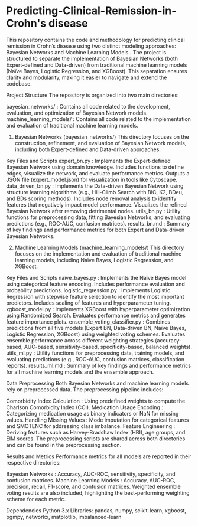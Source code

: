 # Predicting-Clinical-Remission-in-Crohn's disease

This repository contains the code and methodology for predicting clinical remission in Crohn’s disease using two distinct modeling approaches: Bayesian Networks and Machine Learning Models . The project is structured to separate the implementation of Bayesian Networks (both Expert-defined and Data-driven) from traditional machine learning models (Naïve Bayes, Logistic Regression, and XGBoost). This separation ensures clarity and modularity, making it easier to navigate and extend the codebase.

Project Structure
The repository is organized into two main directories:

bayesian_networks/ : Contains all code related to the development, evaluation, and optimization of Bayesian Network models.
machine_learning_models/ : Contains all code related to the implementation and evaluation of traditional machine learning models.
1. Bayesian Networks (bayesian_networks/)
This directory focuses on the construction, refinement, and evaluation of Bayesian Network models, including both Expert-defined and Data-driven approaches.

Key Files and Scripts
expert_bn.py :
Implements the Expert-defined Bayesian Network using domain knowledge.
Includes functions to define edges, visualize the network, and evaluate performance metrics.
Outputs a JSON file (expert_model.json) for visualization in tools like Cytoscape.
data_driven_bn.py :
Implements the Data-driven Bayesian Network using structure learning algorithms (e.g., Hill-Climb Search with BIC, K2, BDeu, and BDs scoring methods).
Includes node removal analysis to identify features that negatively impact model performance.
Visualizes the refined Bayesian Network after removing detrimental nodes.
utils_bn.py :
Utility functions for preprocessing data, fitting Bayesian Networks, and evaluating predictions (e.g., ROC-AUC, confusion matrices).
results_bn.md :
Summary of key findings and performance metrics for both Expert and Data-driven Bayesian Networks.

2. Machine Learning Models (machine_learning_models/)
This directory focuses on the implementation and evaluation of traditional machine learning models, including Naïve Bayes, Logistic Regression, and XGBoost.

Key Files and Scripts
naive_bayes.py :
Implements the Naïve Bayes model using categorical feature encoding.
Includes performance evaluation and probability predictions.
logistic_regression.py :
Implements Logistic Regression with stepwise feature selection to identify the most important predictors.
Includes scaling of features and hyperparameter tuning.
xgboost_model.py :
Implements XGBoost with hyperparameter optimization using Randomized Search.
Evaluates performance metrics and generates feature importance plots.
ensemble_voting_classifier.py :
Combines predictions from all five models (Expert BN, Data-driven BN, Naïve Bayes, Logistic Regression, XGBoost) using weighted voting schemes.
Evaluates ensemble performance across different weighting strategies (accuracy-based, AUC-based, sensitivity-based, specificity-based, balanced weights).
utils_ml.py :
Utility functions for preprocessing data, training models, and evaluating predictions (e.g., ROC-AUC, confusion matrices, classification reports).
results_ml.md :
Summary of key findings and performance metrics for all machine learning models and the ensemble approach.

Data Preprocessing
Both Bayesian Networks and machine learning models rely on preprocessed data. The preprocessing pipeline includes:

Comorbidity Index Calculation : Using predefined weights to compute the Charlson Comorbidity Index (CCI).
Medication Usage Encoding : Categorizing medication usage as binary indicators or NaN for missing values.
Handling Missing Values : Mode imputation for categorical features and SMOTENC for addressing class imbalance.
Feature Engineering : Deriving features such as Harvey-Bradshaw Index (HBI), age groups, and EIM scores.
The preprocessing scripts are shared across both directories and can be found in the preprocessing section.

Results and Metrics
Performance metrics for all models are reported in their respective directories:

Bayesian Networks : Accuracy, AUC-ROC, sensitivity, specificity, and confusion matrices.
Machine Learning Models : Accuracy, AUC-ROC, precision, recall, F1-score, and confusion matrices.
Weighted ensemble voting results are also included, highlighting the best-performing weighting scheme for each metric.

Dependencies
Python 3.x
Libraries: pandas, numpy, scikit-learn, xgboost, pgmpy, networkx, matplotlib, imbalanced-learn

